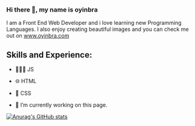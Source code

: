 ### Hi there 👋, my name is oyinbra
I am a Front End Web Developer and i love learning new Programming Languages.
I also enjoy creating beautiful images and you can check me out on www.oyinbra.com

## Skills and Experience:
- 👨🏾‍💻 JS
- 🌐 HTML
- 📇 CSS

- 🔭 I’m currently working on this page. 

[![Anurag's GitHub stats](https://github-readme-stats.vercel.app/api?username=oyinbra)](https://github.com/anuraghazra/github-readme-stats)

<!--
**Oyinbra/oyinbra** is a ✨ _special_ ✨ repository because its `README.md` (this file) appears on your GitHub profile.

Here are some ideas to get you started:

- 🔭 I’m currently working on ...
- 🌱 I’m currently learning ...
- 👯 I’m looking to collaborate on ...
- 🤔 I’m looking for help with ...
- 💬 Ask me about ...
- 📫 How to reach me: ...
- 😄 Pronouns: ...
- ⚡ Fun fact: ...
-->

